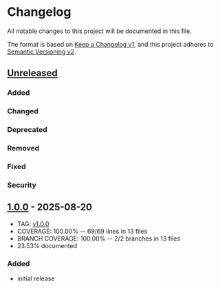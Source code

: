 # Changelog
All notable changes to this project will be documented in this file.

The format is based on [Keep a Changelog v1](https://keepachangelog.com/en/1.0.0/),
and this project adheres to [Semantic Versioning v2](https://semver.org/spec/v2.0.0.html).

## [Unreleased]
### Added
### Changed
### Deprecated
### Removed
### Fixed
### Security

## [1.0.0] - 2025-08-20
- TAG: [v1.0.0][1.0.0t]
- COVERAGE: 100.00% -- 69/69 lines in 13 files
- BRANCH COVERAGE: 100.00% -- 2/2 branches in 13 files
- 23.53% documented
### Added
- initial release

[Unreleased]: https://gitlab.com/kettle-rb/kettle-test/-/compare/v1.0.0...HEAD
[1.0.0]: https://gitlab.com/kettle-rb/kettle-test/-/compare/baed02cf1ca1e0e8c75c11fd188edaf1a4f5f08b...v1.0.0
[1.0.0t]: https://gitlab.com/kettle-rb/kettle-test/-/tags/v1.0.0
